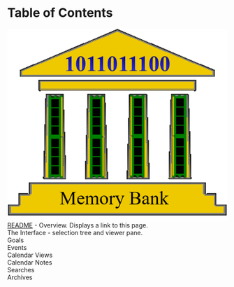 # Table of Contents
![](../../images/MemBank.png)  
[README](../../../../../README.md) - Overview.  Displays a link to this page.  
The Interface - selection tree and viewer pane.  
Goals  
Events  
Calendar Views  
Calendar Notes  
Searches  
Archives  


